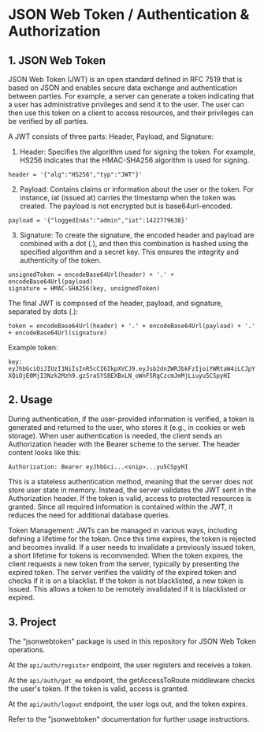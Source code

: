 # JSON Web Token / Authentication & Authorization

## 1. JSON Web Token

JSON Web Token (JWT) is an open standard defined in RFC 7519 that is based on JSON and enables secure data exchange and authentication between parties. For example, a server can generate a token indicating that a user has administrative privileges and send it to the user. The user can then use this token on a client to access resources, and their privileges can be verified by all parties.

A JWT consists of three parts: Header, Payload, and Signature:

1. Header: Specifies the algorithm used for signing the token. For example, HS256 indicates that the HMAC-SHA256 algorithm is used for signing.

```
header = '{"alg":"HS256","typ":"JWT"}'
```
   
2. Payload: Contains claims or information about the user or the token. For instance, iat (issued at) carries the timestamp when the token was created. The payload is not encrypted but is base64url-encoded.

```
payload = '{"loggedInAs":"admin","iat":1422779638}'
```

3. Signature: To create the signature, the encoded header and payload are combined with a dot (.), and then this combination is hashed using the specified algorithm and a secret key. This ensures the integrity and authenticity of the token.

```
unsignedToken = encodeBase64Url(header) + '.' + encodeBase64Url(payload)
signature = HMAC-SHA256(key, unsignedToken)
```

The final JWT is composed of the header, payload, and signature, separated by dots (.):

`token = encodeBase64Url(header) + '.' + encodeBase64Url(payload) + '.' + encodeBase64Url(signature)`

Example token:

`key: eyJhbGciOiJIUzI1NiIsInR5cCI6IkpXVCJ9.eyJsb2dnZWRJbkFzIjoiYWRtaW4iLCJpYXQiOjE0MjI3Nzk2Mzh9.gzSraSYS8EXBxLN_oWnFSRgCzcmJmMjLiuyu5CSpyHI`

## 2. Usage

During authentication, if the user-provided information is verified, a token is generated and returned to the user, who stores it (e.g., in cookies or web storage). When user authentication is needed, the client sends an Authorization header with the Bearer scheme to the server. The header content looks like this:

`Authorization: Bearer eyJhbGci...<snip>...yu5CSpyHI`

This is a stateless authentication method, meaning that the server does not store user state in memory. Instead, the server validates the JWT sent in the Authorization header. If the token is valid, access to protected resources is granted. Since all required information is contained within the JWT, it reduces the need for additional database queries.

Token Management: JWTs can be managed in various ways, including defining a lifetime for the token. Once this time expires, the token is rejected and becomes invalid. If a user needs to invalidate a previously issued token, a short lifetime for tokens is recommended. When the token expires, the client requests a new token from the server, typically by presenting the expired token. The server verifies the validity of the expired token and checks if it is on a blacklist. If the token is not blacklisted, a new token is issued. This allows a token to be remotely invalidated if it is blacklisted or expired.

## 3. Project

The "jsonwebtoken" package is used in this repository for JSON Web Token operations.

At the `api/auth/register` endpoint, the user registers and receives a token.

At the `api/auth/get_me` endpoint, the getAccessToRoute middleware checks the user's token. If the token is valid, access is granted.

At the `api/auth/logout` endpoint, the user logs out, and the token expires.

Refer to the "jsonwebtoken" documentation for further usage instructions.

